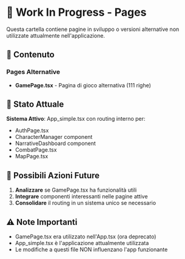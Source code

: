 # 🚧 Work In Progress - Pages

Questa cartella contiene pagine in sviluppo o versioni alternative non utilizzate attualmente nell'applicazione.

## 📁 Contenuto

### Pages Alternative
- **GamePage.tsx** - Pagina di gioco alternativa (111 righe)

## 🎯 Stato Attuale

**Sistema Attivo**: App_simple.tsx con routing interno per:
- AuthPage.tsx
- CharacterManager component  
- NarrativeDashboard component
- CombatPage.tsx
- MapPage.tsx

## 🔄 Possibili Azioni Future

1. **Analizzare** se GamePage.tsx ha funzionalità utili
2. **Integrare** componenti interessanti nelle pagine attive
3. **Consolidare** il routing in un sistema unico se necessario

## ⚠️ Note Importanti

- GamePage.tsx era utilizzato nell'App.tsx (ora deprecato)
- App_simple.tsx è l'applicazione attualmente utilizzata
- Le modifiche a questi file NON influenzano l'app funzionante
